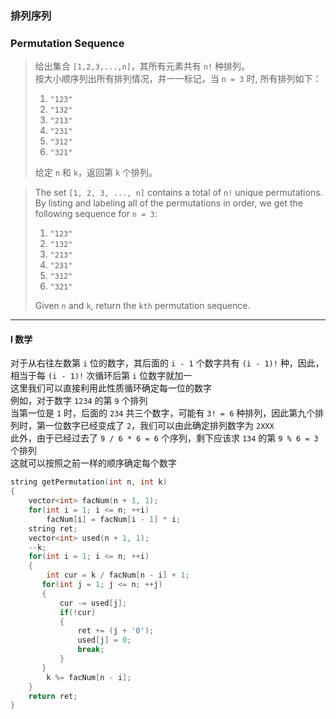 ### 排列序列
### Permutation Sequence

> 给出集合 `[1,2,3,...,n]`，其所有元素共有 `n!` 种排列。  
> 按大小顺序列出所有排列情况，并一一标记，当 `n = 3` 时, 所有排列如下：  
> 1. `"123"`  
> 2. `"132"`  
> 3. `"213"`  
> 4. `"231"`  
> 5. `"312"`  
> 6. `"321"`  
> 
> 给定 `n` 和 `k`，返回第 `k` 个排列。  

> The set `[1, 2, 3, ..., n]` contains a total of `n!` unique permutations.  
> By listing and labeling all of the permutations in order, we get the following sequence for `n = 3`:  
> 1. `"123"`  
> 2. `"132"`  
> 3. `"213"`  
> 4. `"231"`  
> 5. `"312"`  
> 6. `"321"`  
> 
> Given `n` and `k`, return the `kth` permutation sequence.  

----------

#### I 数学

对于从右往左数第 `i` 位的数字，其后面的 `i - 1` 个数字共有 `(i - 1)!` 种，因此，相当于每 `(i - 1)!` 次循环后第 `i` 位数字就加一  
这里我们可以直接利用此性质循环确定每一位的数字  
例如，对于数字 `1234` 的第 `9` 个排列  
当第一位是 `1` 时，后面的 `234` 共三个数字，可能有 `3! = 6` 种排列，因此第九个排列时，第一位数字已经变成了 `2`，我们可以由此确定排列数字为 `2XXX`  
此外，由于已经过去了 `9 / 6 * 6 = 6` 个序列，剩下应该求 `134` 的第 `9 % 6 = 3` 个排列  
这就可以按照之前一样的顺序确定每个数字  

```cpp
string getPermutation(int n, int k) 
{
    vector<int> facNum(n + 1, 1);
    for(int i = 1; i <= n; ++i)
        facNum[i] = facNum[i - 1] * i;
    string ret;
    vector<int> used(n + 1, 1);
    --k;
    for(int i = 1; i <= n; ++i)
    {
        int cur = k / facNum[n - i] + 1;
       for(int j = 1; j <= n; ++j)
       {
           cur -= used[j];
           if(!cur)
           {
               ret += (j + '0');
               used[j] = 0;
               break;
           }
       }
        k %= facNum[n - i];
    }
    return ret;
}
```

